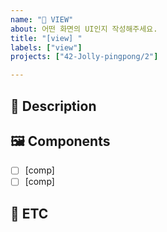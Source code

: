 ```yaml
---
name: "🎨 VIEW"
about: 어떤 화면의 UI인지 작성해주세요.
title: "[view] "
labels: ["view"]
projects: ["42-Jolly-pingpong/2"]

---
```


## 📢 Description
<!--
해당 view(문제를 해결할 수 있는 구체적인 화면)을 잘 설명해주세요
이 UI가 필요한 이유를 개발자에게 잘 알려주세요
-->


## 🖼️ Components
<!--
Component이란? View 안에서 뭉쳐있는 특정 구성을 뜻해요
원래는 여러개의 기능을 모아 하나의 특정한 기능을 수행할 수 있도록 구성한 작은 기능적 단위에요
-->
- [ ] [comp]
- [ ] [comp]

## 🐣 ETC
<!--
기타사항, 특이사항을 알려주세요
-->

